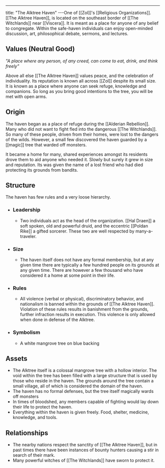 ---
title: "The Alktree Haven"
---One of [[Zol]]'s  [[Religious Organizations]]. [[The Alktree Haven]], is located on the southeast border of [[The Witchlands]] near [[Viscera]]. It is meant as a place for anyone of any belief to congregate. Within the safe-haven individuals can enjoy open-minded discussion, art, philosophical debate, sermons, and lectures.

## Values (Neutral Good)
*"A place where any person, of any creed, can come to eat, drink, and think freely"*

Above all else [[The Alktree Haven]] values peace, and the celebration of individuality. Its reputation is known all across [[Zol]] despite its small size. It is known as a place where anyone can seek refuge, knowledge and companions. So long as you bring good intentions to the tree, you will be met with open arms. 

## Origin
The haven began as a place of refuge during the [[Alderian Rebellion]]. Many who did not want to fight fled into the dangerous [[The Witchlands]]. So many of these people, driven from their homes, were lost to the dangers of the wilds. However, a small few discovered the haven guarded by a [[magic]] tree that warded off monsters.

It became a home for many, shared experiences amongst its residents drove them to aid anyone who needed it. Slowly but surely it grew in size and reputation. Its was given the name of a lost friend who had died protecting its grounds from bandits.

## Structure
The haven has few rules and a very loose hierarchy.
- ### Leadership
	- Two individuals act as the head of the organization. [[Hal Draen]] a soft spoken, old and powerful druid, and the eccentric [[Poldan Rike]] a gifted sorcerer. These two are well respected by many-a-traveler.
- ### Size
	- The haven itself does not have any formal membership, but at any given time there are typically a few hundred people on its grounds at any given time. There are however a few thousand who have considered it a home at some point in their life.
- ### Rules
	- All violence (verbal or physical), discriminatory behavior, and nationalism is banned within the grounds of [[The Alktree Haven]]. Violation of these rules results in banishment from the grounds, further infraction results in execution. This violence is only allowed when done in defense of the Alktree.
- ### Symbolism
	- A white mangrove tree on blue backing

## Assets
- The Alktree itself is a colossal mangrove tree with a hollow interior. The void within the tree has been filled with a large structure that is used by those who reside in the haven. The grounds around the tree contain a small village, all of which is considered the domain of the haven.
- The haven has no formal defenses, but the tree itself magically wards off monsters
- In times of bloodshed, any members capable of fighting would lay down their life to protect the haven.
- Everything within the haven is given freely. Food, shelter, medicine, knowledge, and tools.

## Relationships
- The nearby nations respect the sanctity of [[The Alktree Haven]], but in past times there have been instances of bounty hunters causing a stir in search of their mark.
- Many powerful witches of [[The Witchlands]] have sworn to protect it.

